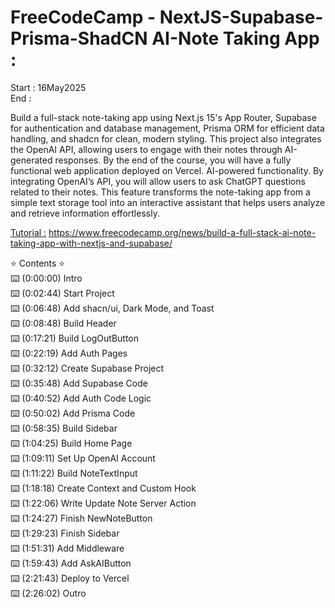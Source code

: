# FreeCodeCamp - NextJS-Supabase-Prisma-ShadCN AI-Note Taking App :

Start : 16May2025 </br>
End : </br>

Build a full-stack note-taking app using Next.js 15's App Router, Supabase for authentication and database management, Prisma ORM for efficient data handling, and shadcn for clean, modern styling. This project also integrates the OpenAI API, allowing users to engage with their notes through AI-generated responses. By the end of the course, you will have a fully functional web application deployed on Vercel. AI-powered functionality. By integrating OpenAI’s API, you will allow users to ask ChatGPT questions related to their notes. This feature transforms the note-taking app from a simple text storage tool into an interactive assistant that helps users analyze and retrieve information effortlessly.

[Tutorial :](https://www.youtube.com/watch?v=6ChzCaljcaI) https://www.freecodecamp.org/news/build-a-full-stack-ai-note-taking-app-with-nextjs-and-supabase/

⭐️ Contents ⭐️</br>
⌨️ (0:00:00) Intro </br>
⌨️ (0:02:44) Start Project</br>
⌨️ (0:06:48) Add shacn/ui, Dark Mode, and Toast</br>
⌨️ (0:08:48) Build Header</br>
⌨️ (0:17:21) Build LogOutButton</br>
⌨️ (0:22:19) Add Auth Pages</br>
⌨️ (0:32:12) Create Supabase Project</br>
⌨️ (0:35:48) Add Supabase Code</br>
⌨️ (0:40:52) Add Auth Code Logic</br>
⌨️ (0:50:02) Add Prisma Code</br>
⌨️ (0:58:35) Build Sidebar</br>
⌨️ (1:04:25) Build Home Page</br>
⌨️ (1:09:11) Set Up OpenAI Account</br>
⌨️ (1:11:22) Build NoteTextInput</br>
⌨️ (1:18:18) Create Context and Custom Hook</br>
⌨️ (1:22:06) Write Update Note Server Action</br>
⌨️ (1:24:27) Finish NewNoteButton</br>
⌨️ (1:29:23) Finish Sidebar</br>
⌨️ (1:51:31) Add Middleware</br>
⌨️ (1:59:43) Add AskAIButton</br>
⌨️ (2:21:43) Deploy to Vercel</br>
⌨️ (2:26:02) Outro</br>
</br>
